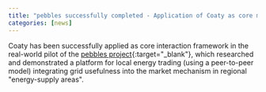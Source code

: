 ```yaml
---
title: "pebbles successfully completed - Application of Coaty as core middleware for large-scale pilot"
categories: [news]
---
```


Coaty has been successfully applied as core interaction framework in the
real-world pilot of the [pebbles
project](https://pebbles-projekt.de){:target="_blank"}, which researched and
demonstrated a platform for local energy trading (using a peer-to-peer model)
integrating grid usefulness into the market mechanism in regional "energy-supply
areas".
